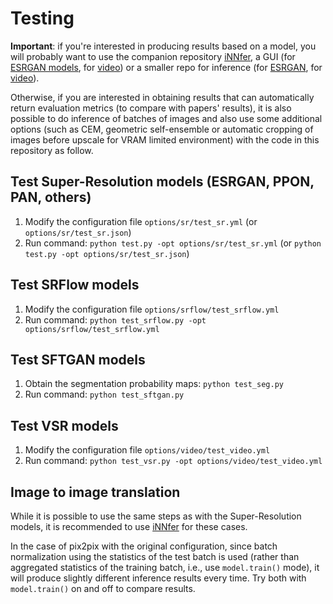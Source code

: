 # Testing

**Important**: if you're interested in producing results based on a model, you will probably want to use the companion repository [iNNfer](https://github.com/victorca25/iNNfer), a GUI (for [ESRGAN models](https://github.com/n00mkrad/cupscale), for [video](https://github.com/n00mkrad/flowframes)) or a smaller repo for inference (for [ESRGAN](https://github.com/JoeyBallentine/ESRGAN), for [video](https://github.com/JoeyBallentine/Video-Inference)).

Otherwise, if you are interested in obtaining results that can automatically return evaluation metrics (to compare with papers' results), it is also possible to do inference of batches of images and also use some additional options (such as CEM, geometric self-ensemble or automatic cropping of images before upscale for VRAM limited environment) with the code in this repository as follow.

## Test Super-Resolution models (ESRGAN, PPON, PAN, others)

1.  Modify the configuration file `options/sr/test_sr.yml` (or `options/sr/test_sr.json`)
2.  Run command: `python test.py -opt options/sr/test_sr.yml` (or `python test.py -opt options/sr/test_sr.json`)

## Test SRFlow models

1.  Modify the configuration file `options/srflow/test_srflow.yml`
2.  Run command: `python test_srflow.py -opt options/srflow/test_srflow.yml`

## Test SFTGAN models

1.  Obtain the segmentation probability maps: `python test_seg.py`
2.  Run command: `python test_sftgan.py`

## Test VSR models

1.  Modify the configuration file `options/video/test_video.yml`
2.  Run command: `python test_vsr.py -opt options/video/test_video.yml`

## Image to image translation

While it is possible to use the same steps as with the Super-Resolution models, it is recommended to use [iNNfer](https://github.com/victorca25/iNNfer) for these cases. 

In the case of pix2pix with the original configuration, since batch normalization using the statistics of the test batch is used (rather than aggregated statistics of the training batch, i.e., use `model.train()` mode), it will produce slightly different inference results every time. Try both with `model.train()` on and off to compare results.